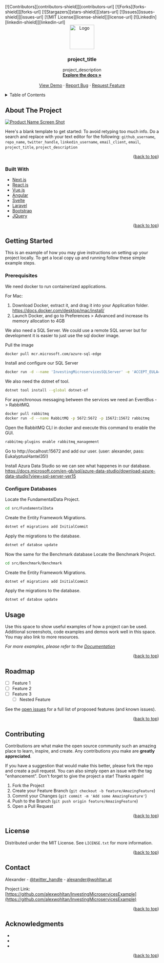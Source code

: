 <div id="top"></div>
<!-- PROJECT SHIELDS -->
<!--
*** I'm using markdown "reference style" links for readability.
*** Reference links are enclosed in brackets [ ] instead of parentheses ( ).
*** See the bottom of this document for the declaration of the reference variables
*** for contributors-url, forks-url, etc. This is an optional, concise syntax you may use.
*** https://www.markdownguide.org/basic-syntax/#reference-style-links
-->
[![Contributors][contributors-shield]][contributors-url]
[![Forks][forks-shield]][forks-url]
[![Stargazers][stars-shield]][stars-url]
[![Issues][issues-shield]][issues-url]
[![MIT License][license-shield]][license-url]
[![LinkedIn][linkedin-shield]][linkedin-url]



<!-- PROJECT LOGO -->
<br />
<div align="center">
  <a href="https://github.com/github_username/repo_name">
    <img src="images/logo.png" alt="Logo" width="80" height="80">
  </a>

<h3 align="center">project_title</h3>

  <p align="center">
    project_description
    <br />
    <a href="https://github.com/github_username/repo_name"><strong>Explore the docs »</strong></a>
    <br />
    <br />
    <a href="https://github.com/github_username/repo_name">View Demo</a>
    ·
    <a href="https://github.com/github_username/repo_name/issues">Report Bug</a>
    ·
    <a href="https://github.com/github_username/repo_name/issues">Request Feature</a>
  </p>
</div>



<!-- TABLE OF CONTENTS -->
<details>
  <summary>Table of Contents</summary>
  <ol>
    <li>
      <a href="#about-the-project">About The Project</a>
      <ul>
        <li><a href="#built-with">Built With</a></li>
      </ul>
    </li>
    <li>
      <a href="#getting-started">Getting Started</a>
      <ul>
        <li><a href="#prerequisites">Prerequisites</a></li>
        <li><a href="#installation">Installation</a></li>
      </ul>
    </li>
    <li><a href="#usage">Usage</a></li>
    <li><a href="#roadmap">Roadmap</a></li>
    <li><a href="#contributing">Contributing</a></li>
    <li><a href="#license">License</a></li>
    <li><a href="#contact">Contact</a></li>
    <li><a href="#acknowledgments">Acknowledgments</a></li>
  </ol>
</details>



<!-- ABOUT THE PROJECT -->
## About The Project

[![Product Name Screen Shot][product-screenshot]](https://example.com)

Here's a blank template to get started: To avoid retyping too much info. Do a search and replace with your text editor for the following: `github_username`, `repo_name`, `twitter_handle`, `linkedin_username`, `email_client`, `email`, `project_title`, `project_description`

<p align="right">(<a href="#top">back to top</a>)</p>



### Built With

* [Next.js](https://nextjs.org/)
* [React.js](https://reactjs.org/)
* [Vue.js](https://vuejs.org/)
* [Angular](https://angular.io/)
* [Svelte](https://svelte.dev/)
* [Laravel](https://laravel.com)
* [Bootstrap](https://getbootstrap.com)
* [JQuery](https://jquery.com)

<p align="right">(<a href="#top">back to top</a>)</p>



<!-- GETTING STARTED -->
## Getting Started

This is an example of how you may give instructions on setting up your project locally.
To get a local copy up and running follow these simple example steps.

### Prerequisites

We need docker to run containerized applications. 

For Mac: 
1. Download Docker, extract it, and drag it into your Application folder. https://docs.docker.com/desktop/mac/install/
2. Launch Docker, and go to Preferences > Advanced and increase its memory allocation to 4GB

We also need a SQL Server. We could use a remote SQL server but for development it is easier to just use the sql docker image.

Pull the image
```sh
docker pull mcr.microsoft.com/azure-sql-edge
```

Install and configure our SQL Server
```sh
docker run -d --name 'InvestingMicroservicesSQLServer' -e 'ACCEPT_EULA=1' -e 'MSSQL_SA_PASSWORD=EukalyptusHantel35!' -p 1433:1433 mcr.microsoft.com/azure-sql-edge
```

We also need the dotnet ef tool.
```sh
dotnet tool install --global dotnet-ef
```

For asynchronous messaging between the services we need an EventBus -> RabbitMQ.
```sh
docker pull rabbitmq
docker run -d --name RabbitMQ -p 5672:5672 -p 15672:15672 rabbitmq
```
Open the RabbitMQ CLI in docker and execute this command to enable the GUI.
```sh
rabbitmq-plugins enable rabbitmq_management
```

Go to http://localhost:15672 and add our user. (user: alexander, pass: EukalyptusHantel35!)

Install Azura Data Studio so we can see what happenes in our database. https://docs.microsoft.com/en-gb/sql/azure-data-studio/download-azure-data-studio?view=sql-server-ver15

### Configure Databases

Locate the FundamentalData Project.
```sh
cd src/FundamentalData
```

Create the Entity Framework Migrations.
```sh
dotnet ef migrations add InitialCommit
```

Apply the migrations to the database.
```sh
dotnet ef databse update
```

Now the same for the Benchmark database
Locate the Benchmark Project.
```sh
cd src/Benchmark/Benchmark
```

Create the Entity Framework Migrations.
```sh
dotnet ef migrations add InitialCommit
```

Apply the migrations to the database.
```sh
dotnet ef databse update
```

## Usage

Use this space to show useful examples of how a project can be used. Additional screenshots, code examples and demos work well in this space. You may also link to more resources.

_For more examples, please refer to the [Documentation](https://example.com)_

<p align="right">(<a href="#top">back to top</a>)</p>



<!-- ROADMAP -->
## Roadmap

- [ ] Feature 1
- [ ] Feature 2
- [ ] Feature 3
    - [ ] Nested Feature

See the [open issues](https://github.com/github_username/repo_name/issues) for a full list of proposed features (and known issues).

<p align="right">(<a href="#top">back to top</a>)</p>



<!-- CONTRIBUTING -->
## Contributing

Contributions are what make the open source community such an amazing place to learn, inspire, and create. Any contributions you make are **greatly appreciated**.

If you have a suggestion that would make this better, please fork the repo and create a pull request. You can also simply open an issue with the tag "enhancement".
Don't forget to give the project a star! Thanks again!

1. Fork the Project
2. Create your Feature Branch (`git checkout -b feature/AmazingFeature`)
3. Commit your Changes (`git commit -m 'Add some AmazingFeature'`)
4. Push to the Branch (`git push origin feature/AmazingFeature`)
5. Open a Pull Request

<p align="right">(<a href="#top">back to top</a>)</p>



<!-- LICENSE -->
## License

Distributed under the MIT License. See `LICENSE.txt` for more information.

<p align="right">(<a href="#top">back to top</a>)</p>



<!-- CONTACT -->
## Contact

Alexander - [@twitter_handle](https://twitter.com/alexwohltan) - alexander@wohltan.at

Project Link: [https://github.com/alexwohltan/InvestingMicroservicesExample](https://github.com/alexwohltan/InvestingMicroservicesExample)

<p align="right">(<a href="#top">back to top</a>)</p>



<!-- ACKNOWLEDGMENTS -->
## Acknowledgments

* []()
* []()
* []()

<p align="right">(<a href="#top">back to top</a>)</p>



<!-- MARKDOWN LINKS & IMAGES -->
<!-- https://www.markdownguide.org/basic-syntax/#reference-style-links -->
[contributors-shield]: https://img.shields.io/github/contributors/alexwohltan/InvestingMicroservicesExample.svg?style=for-the-badge
[contributors-url]: https://github.com/alexwohltan/InvestingMicroservicesExample/graphs/contributors
[forks-shield]: https://img.shields.io/github/forks/alexwohltan/InvestingMicroservicesExample.svg?style=for-the-badge
[forks-url]: https://github.com/alexwohltan/InvestingMicroservicesExample/network/members
[stars-shield]: https://img.shields.io/github/stars/alexwohltan/InvestingMicroservicesExample.svg?style=for-the-badge
[stars-url]: https://github.com/alexwohltan/InvestingMicroservicesExample/stargazers
[issues-shield]: https://img.shields.io/github/issues/alexwohltan/InvestingMicroservicesExample.svg?style=for-the-badge
[issues-url]: https://github.com/alexwohltan/InvestingMicroservicesExample/issues
[license-shield]: https://img.shields.io/github/license/alexwohltan/InvestingMicroservicesExample.svg?style=for-the-badge
[license-url]: https://github.com/alexwohltan/InvestingMicroservicesExample/blob/master/LICENSE.txt
[linkedin-shield]: https://img.shields.io/badge/-LinkedIn-black.svg?style=for-the-badge&logo=linkedin&colorB=555
[linkedin-url]: https://linkedin.com/in/alexanderwohltan
[product-screenshot]: images/screenshot.png

